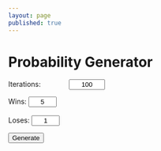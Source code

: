```yaml
---
layout: page
published: true
---
```


<h1>Probability Generator</h1>

Iterations: <input id="iterations" value=100 size=6 style="text-align:center;margin-left:4em;">



Wins: <input id="wins" size=4 value=5 style="text-align:center;"/><br>  
Loses: <input id="loses" size=4 value=1 style="text-align:center;">


<button onclick="generateProbability()">Generate</button>


<div id=output></div>


<script type="text/javascript">

	function probability(win=5, lose=1, iterations=100){
		var total = [...Array(win)].map(_ => "Win").concat([...Array(lose)].map(_ => "Lose"));
		var countNum = [];

		for (var i = 1; i <= iterations; i++){
			var counter = ["Win"];
			while (total[Math.floor(Math.random() * total.length)] != "Win"){
				counter.push("Lose");
			}
			countNum.push(counter.length)
			//document.getElementById("output").innerHTML = `It took ${counter.length} iteration(s) to get a win`
		}

		const totalSum = countNum.reduce((x, y) => x+y, 0)
		const iterationLength = countNum.length
		const winCount = total.filter(x => x == "Win").length

		document.getElementById("output").innerHTML = `Iterations: ${iterations}` + "<br>" +
							      `Total iterations: ${totalSum}` + "<br>" + "<br>" +

													  `Average iterations: ${(totalSum / countNum.length).toFixed(3)}` + "<br>" +
													  `Expected iterations: ${(total.length / winCount).toFixed(3)}` + "<br>" + "<br>" +

													  `Odds: ${(total.filter(x => x == "Win").length * 100 / total.length).toFixed(3)}` + "<br>" + "<br>" +

													  `Maximum: ${Math.max(...countNum)}` + "<br>" +
													  `Minimum: ${Math.min(...countNum)}` + "<br>" +
												      `Range: ${Math.max(...countNum) - Math.min(...countNum)}`




	}

	function generateProbability(){
		var iterationAmount = parseInt(document.getElementById("iterations").value)
		var winAmount = parseInt(document.getElementById("wins").value)
		var loseAmount = parseInt(document.getElementById("loses").value)
		probability(winAmount, loseAmount, iterationAmount)
	}

</script>


